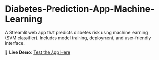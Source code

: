# Diabetes-Prediction-App-Machine-Learning
 A Streamlit web app that predicts diabetes risk using machine learning (SVM classifier). Includes model training, deployment, and user-friendly interface.

🚀 **Live Demo**: [Test the App Here](https://diabetes-prediction-app-machine-learning-zxmxslmgwo8jjdrsohzj5.streamlit.app/)
